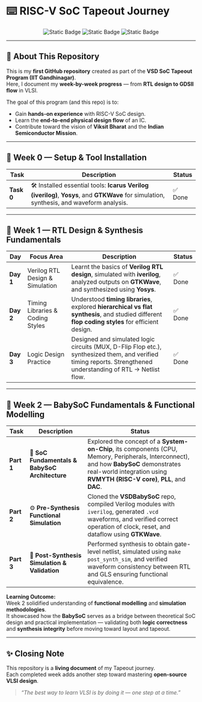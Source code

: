 # ⌨️ RISC-V SoC Tapeout Journey  

<div align="center">

![Static Badge](https://img.shields.io/badge/RISCV%20-%20SoC%20Tapeout-blue?style=for-the-badge)
![Static Badge](https://img.shields.io/badge/20%20-%20WEEKS-purple?style=for-the-badge)
![Static Badge](https://img.shields.io/badge/IIT_GANDHINAGAR%20-%20VSD%20-golden?style=for-the-badge)

</div>

---

## 🚀 About This Repository  
This is my **first GitHub repository** created as part of the **VSD SoC Tapeout Program (IIT Gandhinagar)**.  
Here, I document my **week-by-week progress** — from **RTL design to GDSII flow** in VLSI.  

The goal of this program (and this repo) is to:  
- Gain **hands-on experience** with RISC-V SoC design.  
- Learn the **end-to-end physical design flow** of an IC.  
- Contribute toward the vision of **Viksit Bharat** and the **Indian Semiconductor Mission**.  

---

## 📅 Week 0 — Setup & Tool Installation  

| Task | Description | Status |
|------|-------------|--------|
| **Task 0** | 🛠️ Installed essential tools: **Icarus Verilog (iverilog)**, **Yosys**, and **GTKWave** for simulation, synthesis, and waveform analysis. | ✅ Done |

---

## 📅 Week 1 — RTL Design & Synthesis Fundamentals  

| Day | Focus Area | Description | Status |
|-----|------------|-------------|--------|
| **Day 1** | Verilog RTL Design & Simulation | Learnt the basics of **Verilog RTL design**, simulated with **iverilog**, analyzed outputs on **GTKWave**, and synthesized using **Yosys**. | ✅ Done |
| **Day 2** | Timing Libraries & Coding Styles | Understood **timing libraries**, explored **hierarchical vs flat synthesis**, and studied different **flop coding styles** for efficient design. | ✅ Done |
| **Day 3** | Logic Design Practice | Designed and simulated logic circuits (MUX, D-Flip Flop etc.), synthesized them, and verified timing reports. Strengthened understanding of RTL → Netlist flow. | ✅ Done |

---

## 📅 Week 2 — BabySoC Fundamentals & Functional Modelling  

| Task | Description | Status |
|------|-------------|--------|
| **Part 1** | 🧩 **SoC Fundamentals & BabySoC Architecture** | Explored the concept of a **System-on-Chip**, its components (CPU, Memory, Peripherals, Interconnect), and how **BabySoC** demonstrates real-world integration using **RVMYTH (RISC-V core)**, **PLL**, and **DAC**. | ✅ Done |
| **Part 2** | ⚙️ **Pre-Synthesis Functional Simulation** | Cloned the **VSDBabySoC** repo, compiled Verilog modules with `iverilog`, generated `.vcd` waveforms, and verified correct operation of clock, reset, and dataflow using **GTKWave**. | ✅ Done |
| **Part 3** | 🧠 **Post-Synthesis Simulation & Validation** | Performed synthesis to obtain gate-level netlist, simulated using `make post_synth_sim`, and verified waveform consistency between RTL and GLS ensuring functional equivalence. | ✅ Done |

**Learning Outcome:**  
Week 2 solidified understanding of **functional modelling** and **simulation methodologies**.  
It showcased how the **BabySoC** serves as a bridge between theoretical SoC design and practical implementation — validating both **logic correctness** and **synthesis integrity** before moving toward layout and tapeout.

---

## ✨ Closing Note  
This repository is a **living document** of my Tapeout journey.  
Each completed week adds another step toward mastering **open-source VLSI design**.  

> *“The best way to learn VLSI is by doing it — one step at a time.”*

